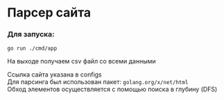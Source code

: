 #  Парсер сайта



### Для запуска:
```
go run ./cmd/app
```
На выходе получаем csv файл со всеми данными


Ссылка сайта указана в configs
<br>
Для парсинга был использован пакет: `golang.org/x/net/html`
<br>
Обход элементов осуществляется с помощью поиска в глубину (DFS) 